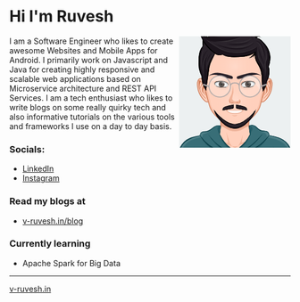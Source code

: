 
# Hi I'm Ruvesh 

<img src="/assets/myAvatar.png" align="right"/>


I am a Software Engineer who likes to create awesome Websites and Mobile Apps for Android. I primarily work on Javascript and Java for creating highly responsive and scalable web applications based on Microservice architecture and REST API Services. I am a tech enthusiast who likes to write blogs on some really quirky tech and also informative tutorials on the various tools and frameworks I use on a day to day basis.

### Socials:
* [LinkedIn](https://www.linkedin.com/in/v-ruvesh/)
* [Instagram](https://www.instagram.com/ruv.kmr/)

### Read my blogs at 
* [v-ruvesh.in/blog](https://www.v-ruvesh.in/blog/)

### Currently learning
* Apache Spark for Big Data


---
[v-ruvesh.in](https://www.v-ruvesh.in/)
